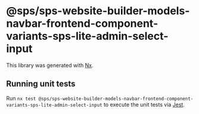 # @sps/sps-website-builder-models-navbar-frontend-component-variants-sps-lite-admin-select-input

This library was generated with [Nx](https://nx.dev).

## Running unit tests

Run `nx test @sps/sps-website-builder-models-navbar-frontend-component-variants-sps-lite-admin-select-input` to execute the unit tests via [Jest](https://jestjs.io).
